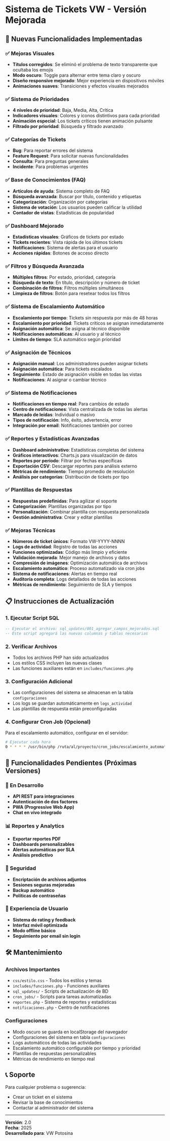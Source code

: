# Sistema de Tickets VW - Versión Mejorada

## 🚀 Nuevas Funcionalidades Implementadas

### ✅ Mejoras Visuales
- **Títulos corregidos**: Se eliminó el problema de texto transparente que ocultaba los emojis
- **Modo oscuro**: Toggle para alternar entre tema claro y oscuro
- **Diseño responsive mejorado**: Mejor experiencia en dispositivos móviles
- **Animaciones suaves**: Transiciones y efectos visuales mejorados

### ✅ Sistema de Prioridades
- **4 niveles de prioridad**: Baja, Media, Alta, Crítica
- **Indicadores visuales**: Colores y iconos distintivos para cada prioridad
- **Animación especial**: Los tickets críticos tienen animación pulsante
- **Filtrado por prioridad**: Búsqueda y filtrado avanzado

### ✅ Categorías de Tickets
- **Bug**: Para reportar errores del sistema
- **Feature Request**: Para solicitar nuevas funcionalidades
- **Consulta**: Para preguntas generales
- **Incidente**: Para problemas urgentes

### ✅ Base de Conocimientos (FAQ)
- **Artículos de ayuda**: Sistema completo de FAQ
- **Búsqueda avanzada**: Buscar por título, contenido y etiquetas
- **Categorización**: Organización por categorías
- **Sistema de votación**: Los usuarios pueden calificar la utilidad
- **Contador de vistas**: Estadísticas de popularidad

### ✅ Dashboard Mejorado
- **Estadísticas visuales**: Gráficos de tickets por estado
- **Tickets recientes**: Vista rápida de los últimos tickets
- **Notificaciones**: Sistema de alertas para el usuario
- **Acciones rápidas**: Botones de acceso directo

### ✅ Filtros y Búsqueda Avanzada
- **Múltiples filtros**: Por estado, prioridad, categoría
- **Búsqueda de texto**: En título, descripción y número de ticket
- **Combinación de filtros**: Filtros múltiples simultáneos
- **Limpieza de filtros**: Botón para resetear todos los filtros

### ✅ Sistema de Escalamiento Automático
- **Escalamiento por tiempo**: Tickets sin respuesta por más de 48 horas
- **Escalamiento por prioridad**: Tickets críticos se asignan inmediatamente
- **Asignación automática**: Se asigna al técnico disponible
- **Notificaciones automáticas**: Al usuario y al técnico
- **Límites de tiempo**: SLA automático según prioridad

### ✅ Asignación de Técnicos
- **Asignación manual**: Los administradores pueden asignar tickets
- **Asignación automática**: Para tickets escalados
- **Seguimiento**: Estado de asignación visible en todas las vistas
- **Notificaciones**: Al asignar o cambiar técnico

### ✅ Sistema de Notificaciones
- **Notificaciones en tiempo real**: Para cambios de estado
- **Centro de notificaciones**: Vista centralizada de todas las alertas
- **Marcado de leídas**: Individual o masivo
- **Tipos de notificación**: Info, éxito, advertencia, error
- **Integración por email**: Notificaciones también por correo

### ✅ Reportes y Estadísticas Avanzadas
- **Dashboard administrativo**: Estadísticas completas del sistema
- **Gráficos interactivos**: Charts.js para visualización de datos
- **Reportes por período**: Filtrar por fechas específicas
- **Exportación CSV**: Descargar reportes para análisis externo
- **Métricas de rendimiento**: Tiempo promedio de resolución
- **Análisis por categorías**: Distribución de tickets por tipo

### ✅ Plantillas de Respuestas
- **Respuestas predefinidas**: Para agilizar el soporte
- **Categorización**: Plantillas organizadas por tipo
- **Personalización**: Combinar plantilla con respuesta personalizada
- **Gestión administrativa**: Crear y editar plantillas
### ✅ Mejoras Técnicas
- **Números de ticket únicos**: Formato VW-YYYY-NNNN
- **Logs de actividad**: Registro de todas las acciones
- **Funciones optimizadas**: Código más limpio y eficiente
- **Validación mejorada**: Mejor manejo de archivos y datos
- **Compresión de imágenes**: Optimización automática de archivos
- **Escalamiento automático**: Proceso automatizado via cron jobs
- **Sistema de notificaciones**: Alertas en tiempo real
- **Auditoría completa**: Logs detallados de todas las acciones
- **Métricas de rendimiento**: Seguimiento de SLA y tiempos

## 📋 Instrucciones de Actualización

### 1. Ejecutar Script SQL
```sql
-- Ejecutar el archivo: sql_updates/001_agregar_campos_mejorados.sql
-- Este script agregará las nuevas columnas y tablas necesarias
```

### 2. Verificar Archivos
- Todos los archivos PHP han sido actualizados
- Los estilos CSS incluyen las nuevas clases
- Las funciones auxiliares están en `includes/funciones.php`

### 3. Configuración Adicional
- Las configuraciones del sistema se almacenan en la tabla `configuraciones`
- Los logs se guardan automáticamente en `logs_actividad`
- Las plantillas de respuesta están preconfiguradas

### 4. Configurar Cron Job (Opcional)
Para el escalamiento automático, configurar en el servidor:
```bash
# Ejecutar cada hora
0 * * * * /usr/bin/php /ruta/al/proyecto/cron_jobs/escalamiento_automatico.php
```
## 🎯 Funcionalidades Pendientes (Próximas Versiones)

### 🔄 En Desarrollo
- **API REST para integraciones**
- **Autenticación de dos factores**
- **PWA (Progressive Web App)**
- **Chat en vivo integrado**

### 📊 Reportes y Analytics
- **Exportar reportes PDF**
- **Dashboards personalizables**
- **Alertas automáticas por SLA**
- **Análisis predictivo**

### 🔐 Seguridad
- **Encriptación de archivos adjuntos**
- **Sesiones seguras mejoradas**
- **Backup automático**
- **Políticas de contraseñas**

### 📱 Experiencia de Usuario
- **Sistema de rating y feedback**
- **Interfaz móvil optimizada**
- **Modo offline básico**
- **Seguimiento por email sin login**

## 🛠️ Mantenimiento

### Archivos Importantes
- `css/estilo.css` - Todos los estilos y temas
- `includes/funciones.php` - Funciones auxiliares
- `sql_updates/` - Scripts de actualización de BD
- `cron_jobs/` - Scripts para tareas automatizadas
- `reportes.php` - Sistema de reportes y estadísticas
- `notificaciones.php` - Centro de notificaciones

### Configuraciones
- Modo oscuro se guarda en localStorage del navegador
- Configuraciones del sistema en tabla `configuraciones`
- Logs automáticos de todas las actividades
- Escalamiento automático configurable por tiempo y prioridad
- Plantillas de respuestas personalizables
- Métricas de rendimiento en tiempo real

## 📞 Soporte

Para cualquier problema o sugerencia:
- Crear un ticket en el sistema
- Revisar la base de conocimientos
- Contactar al administrador del sistema

---

**Versión**: 2.0  
**Fecha**: 2025  
**Desarrollado para**: VW Potosina